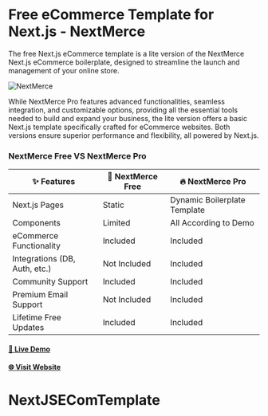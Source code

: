 # Free eCommerce Template for Next.js - NextMerce

The free Next.js eCommerce template is a lite version of the NextMerce Next.js eCommerce boilerplate, designed to streamline the launch and management of your online store.

![NextMerce](https://github.com/user-attachments/assets/57155689-a756-4222-8af7-134e556acae2)


While NextMerce Pro features advanced functionalities, seamless integration, and customizable options, providing all the essential tools needed to build and expand your business, the lite version offers a basic Next.js template specifically crafted for eCommerce websites. Both versions ensure superior performance and flexibility, all powered by Next.js.

### NextMerce Free VS NextMerce Pro

| ✨ Features                         | 🎁 NextMerce Free                 | 🔥 NextMerce Pro                        |
|----------------------------------|--------------------------------|--------------------------------------|
| Next.js Pages                    | Static                         | Dynamic Boilerplate Template         |
| Components                       | Limited                        | All According to Demo                |
| eCommerce Functionality          | Included                       | Included                             |
| Integrations (DB, Auth, etc.)    | Not Included                   | Included                             |
| Community Support                | Included                       | Included                             |
| Premium Email Support            | Not Included                   | Included                             |
| Lifetime Free Updates            | Included                       | Included                             |


#### [🚀 Live Demo](https://demo.nextmerce.com/)

#### [🌐 Visit Website](https://nextmerce.com/)
# NextJSEComTemplate
